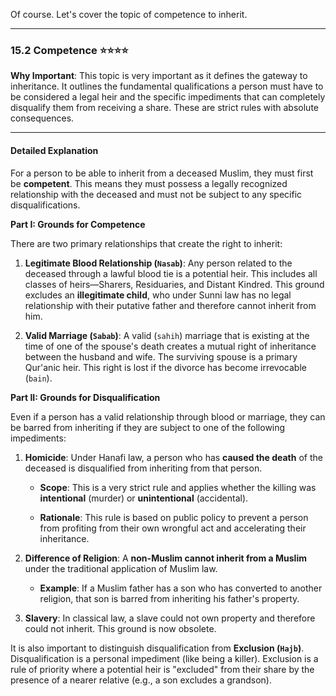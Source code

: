 Of course. Let's cover the topic of competence to inherit.

---

### 15.2 Competence ⭐⭐⭐⭐

**Why Important**: This topic is very important as it defines the gateway to inheritance. It outlines the fundamental qualifications a person must have to be considered a legal heir and the specific impediments that can completely disqualify them from receiving a share. These are strict rules with absolute consequences.

---

#### Detailed Explanation

For a person to be able to inherit from a deceased Muslim, they must first be **competent**. This means they must possess a legally recognized relationship with the deceased and must not be subject to any specific disqualifications.

**Part I: Grounds for Competence**

There are two primary relationships that create the right to inherit:

1. **Legitimate Blood Relationship (`Nasab`)**: Any person related to the deceased through a lawful blood tie is a potential heir. This includes all classes of heirs—Sharers, Residuaries, and Distant Kindred. This ground excludes an **illegitimate child**, who under Sunni law has no legal relationship with their putative father and therefore cannot inherit from him.
    
2. **Valid Marriage (`Sabab`)**: A valid (`sahih`) marriage that is existing at the time of one of the spouse's death creates a mutual right of inheritance between the husband and wife. The surviving spouse is a primary Qur'anic heir. This right is lost if the divorce has become irrevocable (`bain`).
    

**Part II: Grounds for Disqualification**

Even if a person has a valid relationship through blood or marriage, they can be barred from inheriting if they are subject to one of the following impediments:

1. **Homicide**: Under Hanafi law, a person who has **caused the death** of the deceased is disqualified from inheriting from that person.
    
    - **Scope**: This is a very strict rule and applies whether the killing was **intentional** (murder) or **unintentional** (accidental).
        
    - **Rationale**: This rule is based on public policy to prevent a person from profiting from their own wrongful act and accelerating their inheritance.
        
2. **Difference of Religion**: A **non-Muslim cannot inherit from a Muslim** under the traditional application of Muslim law.
    
    - **Example**: If a Muslim father has a son who has converted to another religion, that son is barred from inheriting his father's property.
        
3. **Slavery**: In classical law, a slave could not own property and therefore could not inherit. This ground is now obsolete.
    

It is also important to distinguish disqualification from **Exclusion (`Hajb`)**. Disqualification is a personal impediment (like being a killer). Exclusion is a rule of priority where a potential heir is "excluded" from their share by the presence of a nearer relative (e.g., a son excludes a grandson).